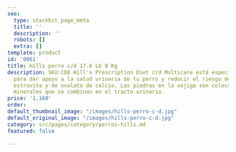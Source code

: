 ```yaml
---
seo:
  type: stackbit_page_meta
  title: ''
  description: ''
  robots: []
  extra: []
template: product
id: '0061'
title: Hills perro c/d 17.6 Lb 8 Kg
description: SKU:CD8 Hill's Prescription Diet c/d Multicare está especialmente formulado
  para dar apoyo a la salud urinaria de tu perro y reducir el riesgo de piedras de
  estruvita y de oxalato de calcio. Las piedras en la vejiga son colecciones de cristales
  minerales que se combinan en el tracto urinario.
price: '1,160'
order: 
default_thumbnail_image: "/images/hills-perro-c-d.jpg"
default_original_image: "/images/hills-perro-c-d.jpg"
category: src/pages/category/perros-hills.md
featured: false

---
```

